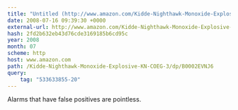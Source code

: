 ```yaml
---
title: "Untitled (http://www.amazon.com/Kidde-Nighthawk-Monoxide-Explosive-KN-COEG-3/dp/B0002EVNJ6?tag=533633855-20)"
date: 2008-07-16 09:39:30 +0000
external-url: http://www.amazon.com/Kidde-Nighthawk-Monoxide-Explosive-KN-COEG-3/dp/B0002EVNJ6?tag=533633855-20
hash: 2fd2b632eb43d76cde3169185b6cd95c
year: 2008
month: 07
scheme: http
host: www.amazon.com
path: /Kidde-Nighthawk-Monoxide-Explosive-KN-COEG-3/dp/B0002EVNJ6
query:
    tag: "533633855-20"
---
```


Alarms that have false positives are pointless. 
